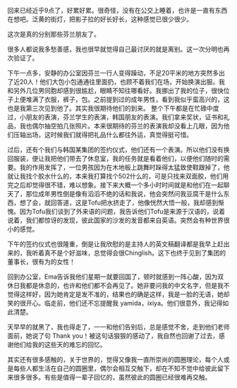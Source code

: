 回来已经近乎9点了，好累好累。很奇怪，没有在公交上睡着，也许是一直有东西在想吧。泛黄的街灯，把影子拉的好长好长，这种感觉已很少很少。

这次是真的分别那些芬兰朋友了。

很多人都说我多愁善感，我也很早就觉得自己最讨厌的就是离别。这一次分明也再次验证了。

下午一点多，安静的办公室因芬兰一行人变得躁动，不足20平米的地方突然多出了近20人！他们大包小包通通往里面扔，也顾不着我们在场，开始换演出服。我和另外几位男同胞却感到很尴尬，眼睛不知往哪看好。我挪出了我的位子，很快位子上便堆满了衣服，裤子，包。之前提到过的成年男性，看到我似乎蛮高兴的，这也是我第三次见到他了。其实我很期待他们的到来。
整个下午都是在忙碌中度过，小朋友的表演，芬兰学生的表演，韩国朋友的表演。我们拿来奖状，证书和礼品，我也偶尔抽空拍几张照片。本来很期待的芬兰的表演我却没看上几眼，因为他们压轴出场，这时候我们就得把礼品什么都往外运，真觉得挺可惜。

过后，还有个我们与韩国某集团的签约仪式，他们还有一个表演。所以他们没有换回服装，便让我把他们带去了休息室，我的任务就是看着他们，以便他们随时的需要。我的作用发挥了，一位男孩因为在木地板上跳舞时跺得太猛致使鞋跟掉了，他就让我找个胶水什么的，本来我打算找个502什么的，可是只找来双面胶，他们用完之后却觉得很不错，难以想象。接下来大概一个多小时时间就是和他们在一起聊天了，那位成年男性倒是像有滔滔不绝的话和我说，他会突然问我豆腐干是什么东西，想了会，就回答道，这是Tofu把水挤走了，他像恍然大悟一般，我却感到惭愧。因为Tofu我们谈到了外来语的问题，我告诉他们Tofu是来源于汉语的，说着说着，我们都惊讶的发现，彼此国家的沙发的发音都来自英语。突然会有种世界很小的感觉。

下午的签约仪式也很隆重，倒是让我欣慰的是主持人的英文稿翻译都是我早上赶出来的，我听着真不是个好滋味，总觉得会很Chinglish。这下也终于见到了集团的董事长，很有为的女性！

回到办公室，Ema告诉我他们星期一就要回国了，顿时就感到一阵心酸，因为双休日我都是休息的，也许和他们都不会再见了。她非要问我的中文名字，但是我不觉得这样好，因为她肯定是发不准的，结果也的确是这样，我是一脸的无语，她却笑的很开心。临走前，他们还不忘提醒我 yamida，ixiya。他们很意外，我记得如此清楚。

天早早的就黑了，我也得走了，一一和他们告别后，总是感觉不舍，走到他们老师面前，她说了句 Thank you！被这句话狠狠的感动了，我自然也回谢了过去，感谢他们给我的这些天的难忘的回忆。
 
其实还有很多感触的，关于世界的，觉得又像我一直所崇尚的圆圈理论，每个人或是每些人都生活在自己的圆圈里，偶尔会相互交触下，却在不知不觉中给彼此留下来很多很多。有些是值得一辈子回忆的，虽然彼此的圆圈已经很难再交触。